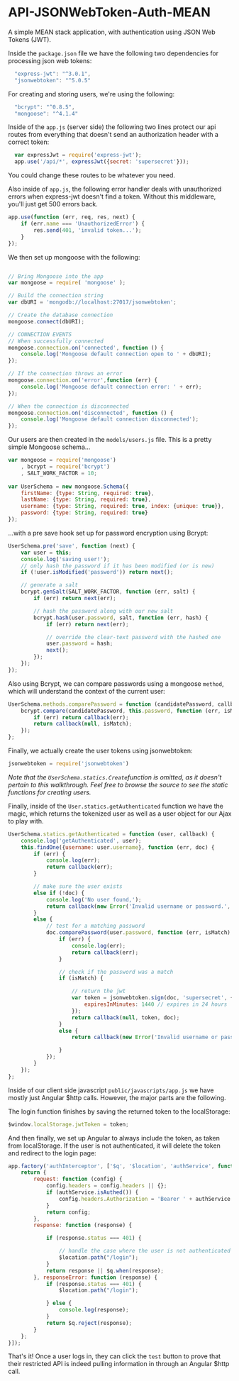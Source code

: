 # API-JSONWebToken-Auth-MEAN
A simple MEAN stack application, with authentication using JSON Web Tokens (JWT).

Inside the `package.json` file we have the following two dependencies for processing json web tokens:

``` javascript
  "express-jwt": "^3.0.1",
  "jsonwebtoken": "^5.0.5"
```

For creating and storing users, we're using the following:

``` javascript
  "bcrypt": "^0.8.5",
  "mongoose": "^4.1.4"
```

Inside of the `app.js` (server side) the following two lines protect our api routes from everything that doesn't send an authorization header with a correct token:

``` javascript
  var expressJwt = require('express-jwt');
  app.use('/api/*', expressJwt({secret: 'supersecret'}));
```

You could change these routes to be whatever you need.

Also inside of `app.js`, the following error handler deals with unauthorized errors when express-jwt doesn't find a token. Without this middleware, you'll just get 500 errors back.

``` javascript
app.use(function (err, req, res, next) {
    if (err.name === 'UnauthorizedError') {
        res.send(401, 'invalid token...');
    }
});
```

We then set up mongoose with the following:

``` javascript

// Bring Mongoose into the app
var mongoose = require( 'mongoose' );

// Build the connection string
var dbURI = 'mongodb://localhost:27017/jsonwebtoken';

// Create the database connection
mongoose.connect(dbURI);

// CONNECTION EVENTS
// When successfully connected
mongoose.connection.on('connected', function () {
    console.log('Mongoose default connection open to ' + dbURI);
});

// If the connection throws an error
mongoose.connection.on('error',function (err) {
    console.log('Mongoose default connection error: ' + err);
});

// When the connection is disconnected
mongoose.connection.on('disconnected', function () {
    console.log('Mongoose default connection disconnected');
});

```

Our users are then created in the `models/users.js` file. This is a pretty simple Mongoose schema...

```javascript
var mongoose = require('mongoose')
    , bcrypt = require('bcrypt')
    , SALT_WORK_FACTOR = 10;
    
var UserSchema = new mongoose.Schema({
    firstName: {type: String, required: true},
    lastName: {type: String, required: true},
    username: {type: String, required: true, index: {unique: true}},
    password: {type: String, required: true}
});
```

...with a pre save hook set up for password encryption using Bcrypt: 

``` javascript
UserSchema.pre('save', function (next) {
    var user = this;
    console.log('saving user!');
    // only hash the password if it has been modified (or is new)
    if (!user.isModified('password')) return next();

    // generate a salt
    bcrypt.genSalt(SALT_WORK_FACTOR, function (err, salt) {
        if (err) return next(err);

        // hash the password along with our new salt
        bcrypt.hash(user.password, salt, function (err, hash) {
            if (err) return next(err);

            // override the clear-text password with the hashed one
            user.password = hash;
            next();
        });
    });
});
```

Also using Bcrypt, we can compare passwords using a mongoose `method`, which will understand the context of the current user:

``` javascript
UserSchema.methods.comparePassword = function (candidatePassword, callback) {
    bcrypt.compare(candidatePassword, this.password, function (err, isMatch) {
        if (err) return callback(err);
        return callback(null, isMatch);
    });
};
```

Finally, we actually create the user tokens using jsonwebtoken:

``` javascript
jsonwebtoken = require('jsonwebtoken')
```

*Note that the `UserSchema.statics.Create`function is omitted, as it doesn't pertain to this walkthrough. Feel free to browse the source to see the static functions for creating users.*

Finally, inside of the `User.statics.getAuthenticated` function we have the magic, which returns the tokenized user as well as a user object for our Ajax to play with.

``` javascript
UserSchema.statics.getAuthenticated = function (user, callback) {
    console.log('getAuthenticated', user);
    this.findOne({username: user.username}, function (err, doc) {
        if (err) {
            console.log(err);
            return callback(err);
        }

        // make sure the user exists
        else if (!doc) {
            console.log('No user found,');
            return callback(new Error('Invalid username or password.', 401), null);
        }
        else {
            // test for a matching password
            doc.comparePassword(user.password, function (err, isMatch) {
                if (err) {
                    console.log(err);
                    return callback(err);
                }

                // check if the password was a match
                if (isMatch) {

                    // return the jwt
                    var token = jsonwebtoken.sign(doc, 'supersecret', {
                        expiresInMinutes: 1440 // expires in 24 hours
                    });
                    return callback(null, token, doc);
                }
                else {
                    return callback(new Error('Invalid username or password.'), null);

                }
            });
        }
    });
};
```

Inside of our client side javascript `public/javascripts/app.js` we have mostly just Angular $http calls. However, the major parts are the following.

The login function finishes by saving the returned token to the localStorage: 

``` JavaScript
$window.localStorage.jwtToken = token;
```

And then finally, we set up Angular to always include the token, as taken from localStorage. If the user is not authenticated, it will delete the token and redirect to the login page:

``` javascript
app.factory('authInterceptor', ['$q', '$location', 'authService', function ($q, $location, authService) {
    return {
        request: function (config) {
            config.headers = config.headers || {};
            if (authService.isAuthed()) {
                config.headers.Authorization = 'Bearer ' + authService.getToken();
            }
            return config;
        },
        response: function (response) {

            if (response.status === 401) {

                // handle the case where the user is not authenticated
                $location.path("/login");
            }
            return response || $q.when(response);
        }, responseError: function (response) {
            if (response.status === 401) {
                $location.path("/login");

            } else {
                console.log(response);
            }
            return $q.reject(response);
        }
    };
}]);
```
That's it! Once a user logs in, they can click the `test` button to prove that their restricted API is indeed pulling information in through an Angular $http call. 


